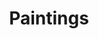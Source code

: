 ---
templateKey: paintings-page
title: Paintings
image: /img/mural-icon11-large.jpg
main:
  description: Paintings description
  gallery:
    - description: Let's see if this works
      title: Kekahe
      image: /img/img_3102.jpg
    - description: Let's see if this works
      title: Raven Love
      image: /img/mural-birds-detail11.jpg
  heading: White Raven Creations Paintings
---